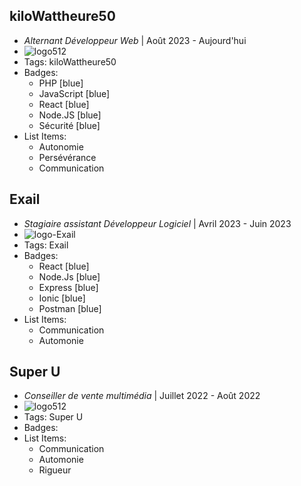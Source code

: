 ## kiloWattheure50
- *Alternant Développeur Web* | Août 2023 - Aujourd'hui
- ![logo512](/portfolio/assets/logo512.png)
- Tags: kiloWattheure50
- Badges:
  - PHP [blue]
  - JavaScript [blue]
  - React [blue]
  - Node.JS [blue]
  - Sécurité [blue]
- List Items:
  - Autonomie
  - Persévérance
  - Communication

## Exail
- *Stagiaire assistant Développeur Logiciel* | Avril 2023 - Juin 2023
- ![logo-Exail](/portfolio/assets/logo-Exail.png)
- Tags: Exail
- Badges:
  - React [blue]
  - Node.Js [blue]
  - Express [blue]
  - Ionic [blue]
  - Postman [blue]
- List Items:
  - Communication
  - Automonie

## Super U
- *Conseiller de vente multimédia* | Juillet 2022 - Août 2022
- ![logo512](/portfolio/assets/logo512.png)
- Tags: Super U
- Badges:
- List Items:
  - Communication
  - Automonie
  - Rigueur